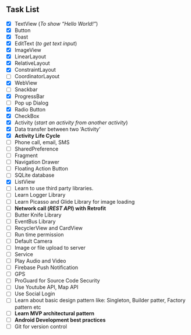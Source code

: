 ## Task List

- [x] TextView (*To show “Hello World!”*)
- [x] Button
- [x] Toast
- [x] EditText (*to get text input*)
- [x] ImageView
- [x] LinearLayout
- [x] RelativeLayout
- [x] ConstraintLayout
- [ ] CoordinatorLayout
- [x] WebView
- [ ] Snackbar
- [x] ProgressBar
- [ ] Pop up Dialog
- [x] Radio Button
- [x] CheckBox
- [x] Activity (*start an activity from another activity*)
- [x] Data transfer between two ‘Activity’
- [x] **Activity Life Cycle**
- [ ] Phone call, email, SMS
- [ ] SharedPreference
- [ ] Fragment
- [ ] Navigation Drawer
- [ ] Floating Action Button
- [ ] SQLite database
- [x] ListView
- [ ] Learn to use third party libraries.
- [ ] Learn Logger Library
- [ ] Learn Picasso and Glide Library for image loading
- [ ] **Network call (*REST API*) with Retrofit**
- [ ] Butter Knife Library
- [ ] EventBus Library
- [ ] RecyclerView and CardView
- [ ] Run time permission
- [ ] Default Camera
- [ ] Image or file upload to server
- [ ] Service
- [ ] Play Audio and Video
- [ ] Firebase Push Notification
- [ ] GPS
- [ ] ProGuard for Source Code Security
- [ ] Use Youtube API, Map API
- [ ] Use Social Login
- [ ] Learn about basic design pattern like: Singleton, Builder patter, Factory pattern etc
- [ ] **Learn MVP architectural pattern**
- [ ] **Android Development best practices**
- [ ] Git for version control

